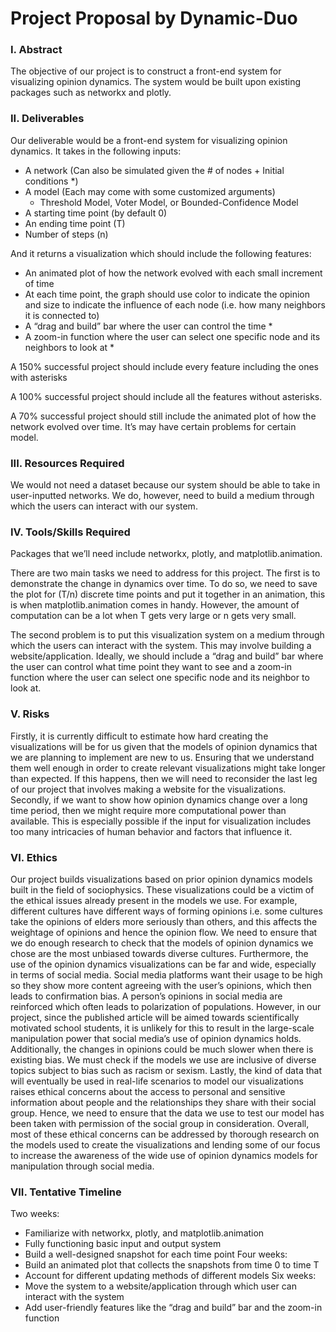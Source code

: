 # Project Proposal by Dynamic-Duo


### I. Abstract

The objective of our project is to construct a front-end system for visualizing opinion dynamics. The system would be built upon existing packages such as networkx and plotly. 

### II. Deliverables

Our deliverable would be a front-end system for visualizing opinion dynamics. It takes in the following inputs:
- A network (Can also be simulated given the # of nodes + Initial conditions *)
- A model (Each may come with some customized arguments) 
	- Threshold Model, Voter Model, or Bounded-Confidence Model
- A starting time point (by default 0)
- An ending time point (T) 
- Number of steps (n)

And it returns a visualization which should include the following features:
- An animated plot of how the network evolved with each small increment of time
- At each time point, the graph should use color to indicate the opinion and size to indicate the influence of each node  (i.e. how many neighbors it is connected to)
- A “drag and build” bar where the user can control the time *
- A zoom-in function where the user can select one specific node and its neighbors to look at *

A 150% successful project should include every feature including the ones with asterisks

A 100% successful project should include all the features without asterisks. 

A 70% successful project should still include the animated plot of how the network evolved over time. It’s may have certain problems for certain model.

### III. Resources Required

We would not need a dataset because our system should be able to take in user-inputted networks. We do, however, need to build a medium through which the users can interact with our system. 

### IV. Tools/Skills Required

Packages that we’ll need include networkx, plotly, and matplotlib.animation. 

There are two main tasks we need to address for this project. The first is to demonstrate the change in dynamics over time. To do so, we need to save the plot for (T/n) discrete time points and put it together in an animation, this is when matplotlib.animation comes in handy. However, the amount of computation can be a lot when T gets very large or n gets very small. 

The second problem is to put this visualization system on a medium through which the users can interact with the system. This may involve building a website/application. Ideally, we should include a “drag and build” bar where the user can control what time point they want to see and a zoom-in function where the user can select one specific node and its neighbor to look at. 

### V. Risks

Firstly, it is currently difficult to estimate how hard creating the visualizations will be for us given that the models of opinion dynamics that we are planning to implement are new to us. Ensuring that we understand them well enough in order to create relevant visualizations might take longer than expected. If this happens, then we will need to reconsider the last leg of our project that involves making a website for the visualizations. 
Secondly, if we want to show how opinion dynamics change over a long time period, then we might require more computational power than available. This is especially possible if the input for visualization includes too many intricacies of human behavior and factors that influence it.

### VI. Ethics

Our project builds visualizations based on prior opinion dynamics models built in the field of sociophysics. These visualizations could be a victim of the ethical issues already present in the models we use. For example, different cultures have different ways of forming opinions i.e. some cultures take the opinions of elders more seriously than others, and this affects the weightage of opinions and hence the opinion flow. We need to ensure that we do enough research to check that the models of opinion dynamics we chose are the most unbiased towards diverse cultures. Furthermore, the use of the opinion dynamics visualizations can be far and wide, especially in terms of social media. Social media platforms want their usage to be high so they show more content agreeing with the user’s opinions, which then leads to confirmation bias. A person’s opinions in social media are reinforced which often leads to polarization of populations. However, in our project, since the published article will be aimed towards scientifically motivated school students, it is unlikely for this to result in the large-scale manipulation power that social media’s use of opinion dynamics holds. Additionally, the changes in opinions could be much slower when there is existing bias. We must check if the models we use are inclusive of diverse topics subject to bias such as racism or sexism. Lastly, the kind of data that will eventually be used in real-life scenarios to model our visualizations raises ethical concerns about the access to personal and sensitive information about people and the relationships they share with their social group. Hence, we need to ensure that the data we use to test our model has been taken with permission of the social group in consideration. Overall, most of these ethical concerns can be addressed by thorough research on the models used to create the visualizations and lending some of our focus to increase the awareness of the wide use of opinion dynamics models for manipulation through social media.

### VII. Tentative Timeline

Two weeks: 
- Familiarize with networkx, plotly, and matplotlib.animation
- Fully functioning basic input and output system
- Build a well-designed snapshot for each time point 
Four weeks:
- Build an animated plot that collects the snapshots from time 0 to time T 
- Account for different updating methods of different models
Six weeks:
- Move the system to a website/application through which user can interact with the system 
- Add user-friendly features like the “drag and build” bar and the zoom-in function 
